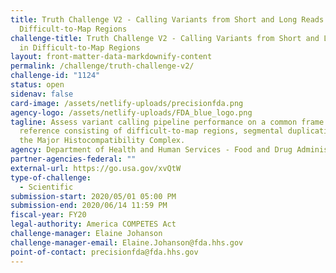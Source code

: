 ```yaml
---
title: Truth Challenge V2 - Calling Variants from Short and Long Reads in
  Difficult-to-Map Regions
challenge-title: Truth Challenge V2 - Calling Variants from Short and Long Reads
  in Difficult-to-Map Regions
layout: front-matter-data-markdownify-content
permalink: /challenge/truth-challenge-v2/
challenge-id: "1124"
status: open
sidenav: false
card-image: /assets/netlify-uploads/precisionfda.png
agency-logo: /assets/netlify-uploads/FDA_blue_logo.png
tagline: Assess variant calling pipeline performance on a common frame of
  reference consisting of difficult-to-map regions, segmental duplications, and
  the Major Histocompatibility Complex.
agency: Department of Health and Human Services - Food and Drug Administration
partner-agencies-federal: ""
external-url: https://go.usa.gov/xvQtW
type-of-challenge:
  - Scientific
submission-start: 2020/05/01 05:00 PM
submission-end: 2020/06/14 11:59 PM
fiscal-year: FY20
legal-authority: America COMPETES Act
challenge-manager: Elaine Johanson
challenge-manager-email: Elaine.Johanson@fda.hhs.gov
point-of-contact: precisionfda@fda.hhs.gov
---
```

